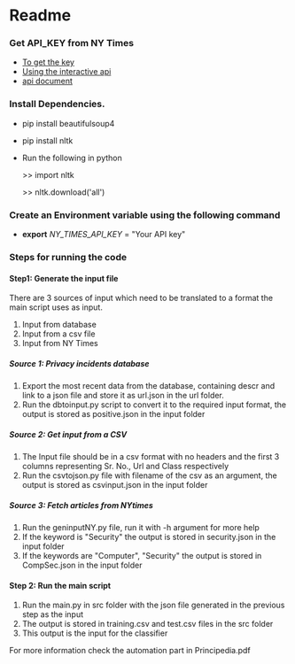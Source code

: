 # Readme

### Get API_KEY from NY Times

- [To get the key](http://developer.nytimes.com/docs)
- [Using the interactive api](http://developer.nytimes.com/io-docs)
- [api document](http://developer.nytimes.com/docs/read/article_search_api_v2)

### Install Dependencies.

- pip install beautifulsoup4
- pip install nltk

- Run the following in python

  \>> import nltk

  \>> nltk.download('all')

### Create an Environment variable using the following command

- **export** *NY_TIMES_API_KEY* = "Your API key"


### Steps for running the code

#### Step1: Generate the input file

There are 3 sources of input which need to be translated to a format the main script uses as input.

1. Input from database
2. Input from a csv file
3. Input from NY Times

##### Source 1: Privacy incidents database

1. Export the most recent data from the database, containing descr and link to a json file and store it as url.json in the url folder.
2. Run the dbtoinput.py script to convert it to the required input format, the output is stored as positive.json in the input folder

##### Source 2: Get input from a CSV

1. The Input file should be in a csv format with no headers and the first 3 columns representing Sr. No., Url and Class respectively
2. Run the csvtojson.py file with filename of the csv as an argument, the output is stored as csvinput.json in the input folder

##### Source 3: Fetch articles from NYtimes

1. Run the geninputNY.py file, run it with -h argument for more help
2. If the keyword is "Security" the output is stored in security.json in the input folder
3. If the keywords are "Computer", "Security" the output is stored in CompSec.json in the input folder

#### Step 2: Run the main script

1. Run the main.py in src folder with the json file generated in the previous step as the input
2. The output is stored in training.csv and test.csv files in the src folder
3. This output is the input for the classifier

For more information check the automation part in Principedia.pdf 


